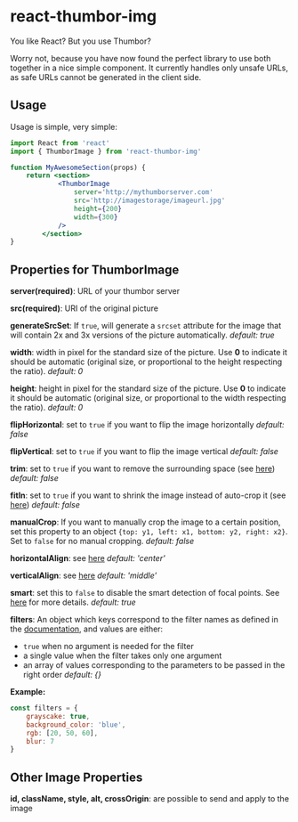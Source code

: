 # react-thumbor-img

You like React? But you use Thumbor?

Worry not, because you have now found the perfect library to use both together in a nice simple component. It currently handles only unsafe URLs, as safe URLs cannot be generated in the client side.

## Usage

Usage is simple, very simple:

```jsx
import React from 'react'
import { ThumborImage } from 'react-thumbor-img'

function MyAwesomeSection(props) {
	return <section>
			<ThumborImage
				server='http://mythumborserver.com'
				src='http://imagestorage/imageurl.jpg'
				height={200}
				width={300}
			/>
		</section>
}

```
## Properties for ThumborImage

**server(required)**: URL of your thumbor server

**src(required)**: URI of the original picture

**generateSrcSet**: If `true`, will generate a `srcset` attribute for the image that will contain 2x and 3x versions of the picture automatically. 
*default: true*

**width**: width in pixel for the standard size of the picture. Use **0** to indicate it should be automatic (original size, or proportional to the height respecting the ratio).
*default: 0*

**height**: height in pixel for the standard size of the picture. Use **0** to indicate it should be automatic (original size, or proportional to the width respecting the ratio).
*default: 0*

**flipHorizontal**: set to `true` if you want to flip the image horizontally
*default: false*

**flipVertical**: set to `true` if you want to flip the image vertical
*default: false*

**trim**: set to `true` if you want to remove the surrounding space (see [here](http://thumbor.readthedocs.io/en/latest/usage.html#trim))
*default: false*

**fitIn**: set to `true` if you want to shrink the image instead of auto-crop it (see [here](http://thumbor.readthedocs.io/en/latest/usage.html#fit-in))
*default: false*

**manualCrop**: If you want to manually crop the image to a certain position, set this property to an object `{top: y1, left: x1, bottom: y2, right: x2}`. Set to `false` for no manual cropping.
*default: false*

**horizontalAlign**: see [here](http://thumbor.readthedocs.io/en/latest/usage.html#horizontal-align)
*default: 'center'*

**verticalAlign**: see [here](http://thumbor.readthedocs.io/en/latest/usage.html#vertical-align)
*default: 'middle'*

**smart**: set this to `false` to disable the smart detection of focal points. See [here](http://thumbor.readthedocs.io/en/latest/usage.html#smart-cropping) for more details.
*default: true*

**filters**: An object which keys correspond to the filter names as defined in the [documentation](http://thumbor.readthedocs.io/en/latest/filters.html), and values are either:
- `true` when no argument is needed for the filter
- a single value when the filter takes only one argument
- an array of values corresponding to the parameters to be passed in the right order
*default: {}*

**Example:**
```javascript
const filters = {
	grayscake: true,
	background_color: 'blue',
	rgb: [20, 50, 60],
	blur: 7
}
```

## Other Image Properties

**id, className, style, alt, crossOrigin**: are possible to send and apply to the image